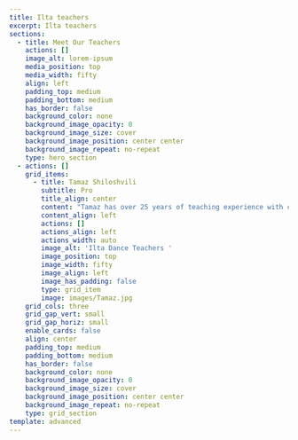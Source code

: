 ```yaml
---
title: Ilta teachers
excerpt: Ilta teachers
sections:
  - title: Meet Our Teachers
    actions: []
    image_alt: lorem-ipsum
    media_position: top
    media_width: fifty
    align: left
    padding_top: medium
    padding_bottom: medium
    has_border: false
    background_color: none
    background_image_opacity: 0
    background_image_size: cover
    background_image_position: center center
    background_image_repeat: no-repeat
    type: hero_section
  - actions: []
    grid_items:
      - title: Tamaz Shiloshvili
        subtitle: Pro
        title_align: center
        content: "Tamaz has over 25 years of teaching experience with children and adults. He was born in Georgia, USSR and started learning to dance when he was 8 years old.\_ Tamaz started dancing competitively shortly after and had consistently held top places.\n\nWhen Tamaz was 16 years, his family relocated to Israel where he met Ilana. Together they became Israeli National Champions in Latin and Ballroom. In 2000 Tamaz and Ilana were invited to teach at the prestigious Fred Astaire Studios in Boston, MA.\_In 2006 Tamaz and Ilana opened their own studio “ILTA Dance” in Framingham.\n"
        content_align: left
        actions: []
        actions_align: left
        actions_width: auto
        image_alt: 'Ilta Dance Teachers '
        image_position: top
        image_width: fifty
        image_align: left
        image_has_padding: false
        type: grid_item
        image: images/Tamaz.jpg
    grid_cols: three
    grid_gap_vert: small
    grid_gap_horiz: small
    enable_cards: false
    align: center
    padding_top: medium
    padding_bottom: medium
    has_border: false
    background_color: none
    background_image_opacity: 0
    background_image_size: cover
    background_image_position: center center
    background_image_repeat: no-repeat
    type: grid_section
template: advanced
---
```

